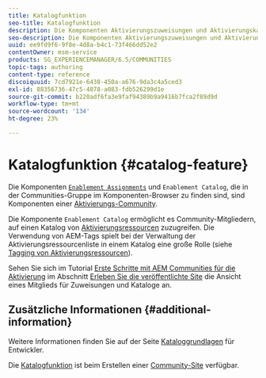 ```yaml
---
title: Katalogfunktion
seo-title: Katalogfunktion
description: Die Komponenten Aktivierungszuweisungen und Aktivierungskatalog sind Komponenten einer Aktivierungs-Community
seo-description: Die Komponenten Aktivierungszuweisungen und Aktivierungskatalog sind Komponenten einer Aktivierungs-Community
uuid: ee9fd9f6-9f8e-4d8a-b4c1-73f466dd52e2
contentOwner: msm-service
products: SG_EXPERIENCEMANAGER/6.5/COMMUNITIES
topic-tags: authoring
content-type: reference
discoiquuid: 7cd7921e-6438-450a-a676-9da3c4a5ced3
exl-id: 88356736-47c5-4878-a083-fdb526299d1e
source-git-commit: b220adf6fa3e9faf94389b9a9416b7fca2f89d9d
workflow-type: tm+mt
source-wordcount: '134'
ht-degree: 23%

---
```


# Katalogfunktion {#catalog-feature}

Die Komponenten [`Enablement Assignments`](assignments.md) und `Enablement Catalog`, die in der Communities-Gruppe im Komponenten-Browser zu finden sind, sind Komponenten einer [Aktivierungs-Community](overview.md#enablement-community).

Die Komponente `Enablement Catalog` ermöglicht es Community-Mitgliedern, auf einen Katalog von [Aktivierungsressourcen](resources.md) zuzugreifen. Die Verwendung von AEM-Tags spielt bei der Verwaltung der Aktivierungsressourcenliste in einem Katalog eine große Rolle (siehe [Tagging von Aktivierungsressourcen](tag-resources.md)).

Sehen Sie sich im Tutorial [Erste Schritte mit AEM Communities für die Aktivierung](getting-started-enablement.md) im Abschnitt [Erleben Sie die veröffentlichte Site](enablement-published-site.md) die Ansicht eines Mitglieds für Zuweisungen und Kataloge an.

## Zusätzliche Informationen {#additional-information}

Weitere Informationen finden Sie auf der Seite [Kataloggrundlagen](catalog-developer-essentials.md) für Entwickler.

Die [Katalogfunktion](functions.md#catalog-function) ist beim Erstellen einer [Community-Site](sites-console.md) verfügbar.
